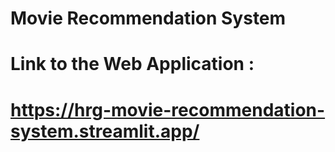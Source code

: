 # Movie Recommendation System
# Link to the Web Application : 
# https://hrg-movie-recommendation-system.streamlit.app/
